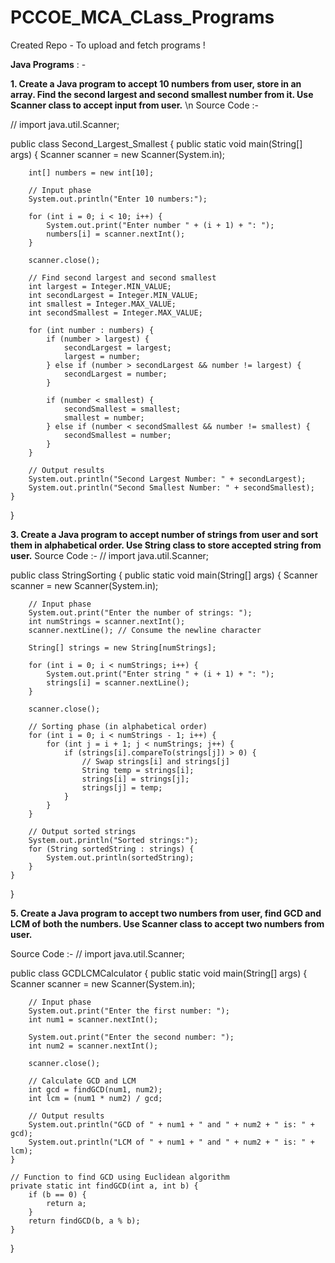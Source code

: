 # PCCOE_MCA_CLass_Programs
Created Repo - To upload and fetch programs !

**Java Programs** : - 

**1. Create a Java program to accept 10 numbers from user, store in an array. Find the
second largest and second smallest number from it. Use Scanner class to accept input
from user.**
\n
Source Code :- 

//
import java.util.Scanner;

public class Second_Largest_Smallest {
    public static void main(String[] args) {
        Scanner scanner = new Scanner(System.in);

        int[] numbers = new int[10];

        // Input phase
        System.out.println("Enter 10 numbers:");

        for (int i = 0; i < 10; i++) {
            System.out.print("Enter number " + (i + 1) + ": ");
            numbers[i] = scanner.nextInt();
        }

        scanner.close();

        // Find second largest and second smallest
        int largest = Integer.MIN_VALUE;
        int secondLargest = Integer.MIN_VALUE;
        int smallest = Integer.MAX_VALUE;
        int secondSmallest = Integer.MAX_VALUE;

        for (int number : numbers) {
            if (number > largest) {
                secondLargest = largest;
                largest = number;
            } else if (number > secondLargest && number != largest) {
                secondLargest = number;
            }

            if (number < smallest) {
                secondSmallest = smallest;
                smallest = number;
            } else if (number < secondSmallest && number != smallest) {
                secondSmallest = number;
            }
        }

        // Output results
        System.out.println("Second Largest Number: " + secondLargest);
        System.out.println("Second Smallest Number: " + secondSmallest);
    }
}

**3. Create a Java program to accept number of strings from user and sort them in
alphabetical order. Use String class to store accepted string from user.**
Source Code :- 
//
import java.util.Scanner;

public class StringSorting {
    public static void main(String[] args) {
        Scanner scanner = new Scanner(System.in);

        // Input phase
        System.out.print("Enter the number of strings: ");
        int numStrings = scanner.nextInt();
        scanner.nextLine(); // Consume the newline character

        String[] strings = new String[numStrings];

        for (int i = 0; i < numStrings; i++) {
            System.out.print("Enter string " + (i + 1) + ": ");
            strings[i] = scanner.nextLine();
        }

        scanner.close();

        // Sorting phase (in alphabetical order)
        for (int i = 0; i < numStrings - 1; i++) {
            for (int j = i + 1; j < numStrings; j++) {
                if (strings[i].compareTo(strings[j]) > 0) {
                    // Swap strings[i] and strings[j]
                    String temp = strings[i];
                    strings[i] = strings[j];
                    strings[j] = temp;
                }
            }
        }

        // Output sorted strings
        System.out.println("Sorted strings:");
        for (String sortedString : strings) {
            System.out.println(sortedString);
        }
    }
}

**5. Create a Java program to accept two numbers from user, find GCD and LCM of both
the numbers. Use Scanner class to accept two numbers from user.**

Source Code :- 
//
import java.util.Scanner;

public class GCDLCMCalculator {
    public static void main(String[] args) {
        Scanner scanner = new Scanner(System.in);

        // Input phase
        System.out.print("Enter the first number: ");
        int num1 = scanner.nextInt();

        System.out.print("Enter the second number: ");
        int num2 = scanner.nextInt();

        scanner.close();

        // Calculate GCD and LCM
        int gcd = findGCD(num1, num2);
        int lcm = (num1 * num2) / gcd;

        // Output results
        System.out.println("GCD of " + num1 + " and " + num2 + " is: " + gcd);
        System.out.println("LCM of " + num1 + " and " + num2 + " is: " + lcm);
    }

    // Function to find GCD using Euclidean algorithm
    private static int findGCD(int a, int b) {
        if (b == 0) {
            return a;
        }
        return findGCD(b, a % b);
    }
}

